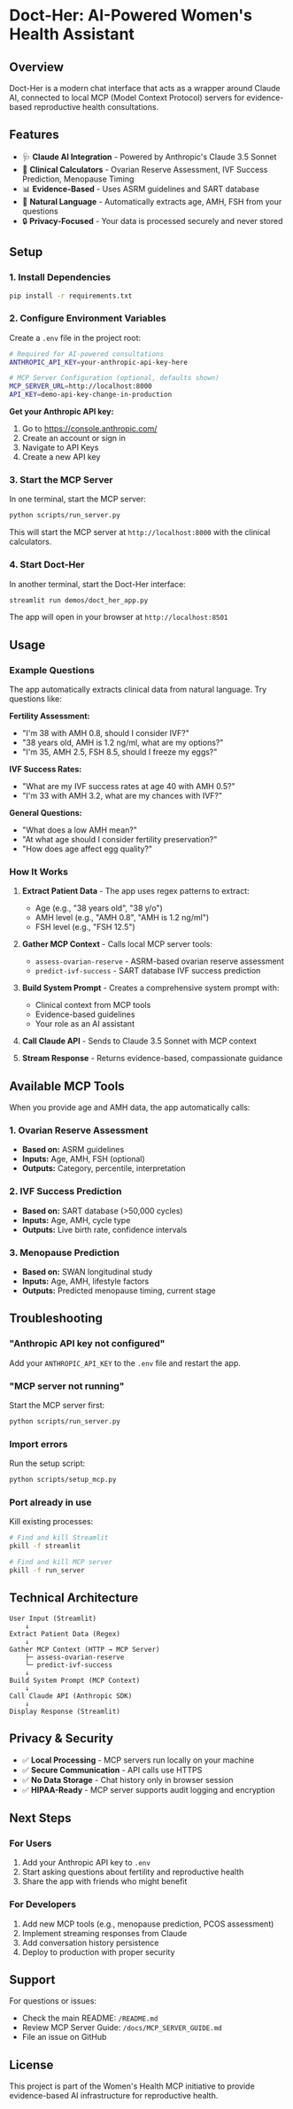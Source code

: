 # Doct-Her: AI-Powered Women's Health Assistant

## Overview

Doct-Her is a modern chat interface that acts as a wrapper around Claude AI, connected to local MCP (Model Context Protocol) servers for evidence-based reproductive health consultations.

## Features

- 🩺 **Claude AI Integration** - Powered by Anthropic's Claude 3.5 Sonnet
- 🧮 **Clinical Calculators** - Ovarian Reserve Assessment, IVF Success Prediction, Menopause Timing
- 📊 **Evidence-Based** - Uses ASRM guidelines and SART database
- 💬 **Natural Language** - Automatically extracts age, AMH, FSH from your questions
- 🔒 **Privacy-Focused** - Your data is processed securely and never stored

## Setup

### 1. Install Dependencies

```bash
pip install -r requirements.txt
```

### 2. Configure Environment Variables

Create a `.env` file in the project root:

```bash
# Required for AI-powered consultations
ANTHROPIC_API_KEY=your-anthropic-api-key-here

# MCP Server Configuration (optional, defaults shown)
MCP_SERVER_URL=http://localhost:8000
API_KEY=demo-api-key-change-in-production
```

**Get your Anthropic API key:**
1. Go to https://console.anthropic.com/
2. Create an account or sign in
3. Navigate to API Keys
4. Create a new API key

### 3. Start the MCP Server

In one terminal, start the MCP server:

```bash
python scripts/run_server.py
```

This will start the MCP server at `http://localhost:8000` with the clinical calculators.

### 4. Start Doct-Her

In another terminal, start the Doct-Her interface:

```bash
streamlit run demos/doct_her_app.py
```

The app will open in your browser at `http://localhost:8501`

## Usage

### Example Questions

The app automatically extracts clinical data from natural language. Try questions like:

**Fertility Assessment:**
- "I'm 38 with AMH 0.8, should I consider IVF?"
- "38 years old, AMH is 1.2 ng/ml, what are my options?"
- "I'm 35, AMH 2.5, FSH 8.5, should I freeze my eggs?"

**IVF Success Rates:**
- "What are my IVF success rates at age 40 with AMH 0.5?"
- "I'm 33 with AMH 3.2, what are my chances with IVF?"

**General Questions:**
- "What does a low AMH mean?"
- "At what age should I consider fertility preservation?"
- "How does age affect egg quality?"

### How It Works

1. **Extract Patient Data** - The app uses regex patterns to extract:
   - Age (e.g., "38 years old", "38 y/o")
   - AMH level (e.g., "AMH 0.8", "AMH is 1.2 ng/ml")
   - FSH level (e.g., "FSH 12.5")

2. **Gather MCP Context** - Calls local MCP server tools:
   - `assess-ovarian-reserve` - ASRM-based ovarian reserve assessment
   - `predict-ivf-success` - SART database IVF success prediction

3. **Build System Prompt** - Creates a comprehensive system prompt with:
   - Clinical context from MCP tools
   - Evidence-based guidelines
   - Your role as an AI assistant

4. **Call Claude API** - Sends to Claude 3.5 Sonnet with MCP context

5. **Stream Response** - Returns evidence-based, compassionate guidance

## Available MCP Tools

When you provide age and AMH data, the app automatically calls:

### 1. Ovarian Reserve Assessment
- **Based on:** ASRM guidelines
- **Inputs:** Age, AMH, FSH (optional)
- **Outputs:** Category, percentile, interpretation

### 2. IVF Success Prediction
- **Based on:** SART database (>50,000 cycles)
- **Inputs:** Age, AMH, cycle type
- **Outputs:** Live birth rate, confidence intervals

### 3. Menopause Prediction
- **Based on:** SWAN longitudinal study
- **Inputs:** Age, AMH, lifestyle factors
- **Outputs:** Predicted menopause timing, current stage

## Troubleshooting

### "Anthropic API key not configured"
Add your `ANTHROPIC_API_KEY` to the `.env` file and restart the app.

### "MCP server not running"
Start the MCP server first:
```bash
python scripts/run_server.py
```

### Import errors
Run the setup script:
```bash
python scripts/setup_mcp.py
```

### Port already in use
Kill existing processes:
```bash
# Find and kill Streamlit
pkill -f streamlit

# Find and kill MCP server
pkill -f run_server
```

## Technical Architecture

```
User Input (Streamlit)
    ↓
Extract Patient Data (Regex)
    ↓
Gather MCP Context (HTTP → MCP Server)
    ├─ assess-ovarian-reserve
    └─ predict-ivf-success
    ↓
Build System Prompt (MCP Context)
    ↓
Call Claude API (Anthropic SDK)
    ↓
Display Response (Streamlit)
```

## Privacy & Security

- ✅ **Local Processing** - MCP servers run locally on your machine
- ✅ **Secure Communication** - API calls use HTTPS
- ✅ **No Data Storage** - Chat history only in browser session
- ✅ **HIPAA-Ready** - MCP server supports audit logging and encryption

## Next Steps

### For Users
1. Add your Anthropic API key to `.env`
2. Start asking questions about fertility and reproductive health
3. Share the app with friends who might benefit

### For Developers
1. Add new MCP tools (e.g., menopause prediction, PCOS assessment)
2. Implement streaming responses from Claude
3. Add conversation history persistence
4. Deploy to production with proper security

## Support

For questions or issues:
- Check the main README: `/README.md`
- Review MCP Server Guide: `/docs/MCP_SERVER_GUIDE.md`
- File an issue on GitHub

## License

This project is part of the Women's Health MCP initiative to provide evidence-based AI infrastructure for reproductive health.
